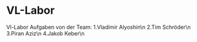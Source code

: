 # VL-Labor 
Vl-Labor Aufgaben von der Team:
  1.Vladimir Alyoshin\n
  2.Tim Schröder\n
  3.Piran Aziz\n
  4.Jakob Keber\n
  
 
